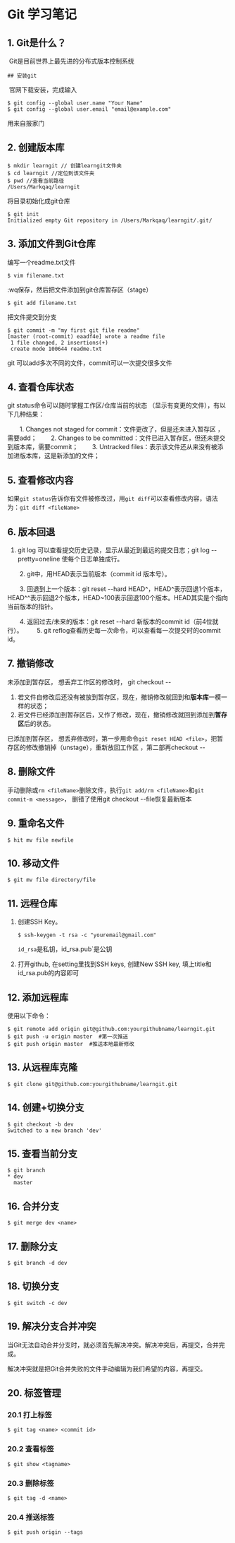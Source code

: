 # Git 学习笔记

## 	1. Git是什么？

​			Git是目前世界上最先进的分布式版本控制系统

	## 安装git

​			官网下载安装，完成输入	

```
$ git config --global user.name "Your Name"
$ git config --global user.email "email@example.com"
```

用来自报家门

## 2. 创建版本库

```
$ mkdir learngit // 创建learngit文件夹
$ cd learngit //定位到该文件夹
$ pwd //查看当前路径
/Users/Markqaq/learngit
```

将目录初始化成git仓库

```
$ git init
Initialized empty Git repository in /Users/Markqaq/learngit/.git/
```



## 3. 添加文件到Git仓库

编写一个readme.txt文件

```
$ vim filename.txt
```

:wq保存，然后把文件添加到git仓库暂存区（stage）

```
$ git add filename.txt
```

把文件提交到分支

```
$ git commit -m "my first git file readme"
[master (root-commit) eaadf4e] wrote a readme file
 1 file changed, 2 insertions(+)
 create mode 100644 readme.txt
```

git 可以add多次不同的文件，commit可以一次提交很多文件



## 4. 查看仓库状态

git status命令可以随时掌握工作区/仓库当前的状态 （显示有变更的文件），有以下几种结果：

    1. Changes not staged for commit：文件更改了，但是还未进入暂存区 ，需要add；
      2. Changes to be committed：文件已进入暂存区，但还未提交到版本库，需要commit；
        3. Untracked files：表示该文件还从来没有被添加进版本库，这是新添加的文件；



## 5. 查看修改内容

如果`git status`告诉你有文件被修改过，用`git diff`可以查看修改内容，语法为：`git diff <fileName>`



## 6. 版本回退

1. git log 可以查看提交历史记录，显示从最近到最远的提交日志；git log --pretty=oneline 使每个日志单独成行。

  2. git中，用HEAD表示当前版本（commit id 版本号）。

  3. 回退到上一个版本：git reset --hard HEAD^，HEAD^表示回退1个版本，HEAD^^表示回退2个版本，HEAD~100表示回退100个版本。HEAD其实是个指向当前版本的指针。

  4. 返回过去/未来的版本：git reset --hard 新版本的commit id（前4位就行）。
  5. git reflog查看历史每一次命令，可以查看每一次提交时的commit id。


## 7. 撤销修改

未添加到暂存区， 想丢弃工作区的修改时， git checkout -- <file>

1. 若文件自修改后还没有被放到暂存区，现在，撤销修改就回到和**版本库**一模一样的状态；
2. 若文件已经添加到暂存区后，又作了修改，现在，撤销修改就回到添加到**暂存区**后的状态。



已添加到暂存区， 想丢弃修改时，第一步用命令`git reset HEAD <file>`，把暂存区的修改撤销掉（unstage），重新放回工作区 ，第二部再checkout -- <file>



## 8. 删除文件

手动删除或`rm <fileName>`删除文件，执行`git add/rm <fileName>`和`git commit-m <message>`， 删错了使用git checkout --file恢复最新版本



## 9. 重命名文件

```
$ hit mv file newfile
```



## 10. 移动文件

```
$ git mv file directory/file
```





## 11. 远程仓库

1. 创建SSH Key。

   ```
   $ ssh-keygen -t rsa -c "youremail@gmail.com"
   ```

   `id_rsa`是私钥，id_rsa.pub`是公钥

2. 打开github, 在setting里找到SSH keys, 创建New SSH key, 填上title和id_rsa.pub的内容即可

## 12. 添加远程库

使用以下命令：

``` 
$ git remote add origin git@github.com:yourgithubname/learngit.git
$ git push -u origin master  #第一次推送
$ git push origin master  #推送本地最新修改
```

## 13. 从远程库克隆

``` 
$ git clone git@github.com:yourgithubname/learngit.git
```



## 14. 创建+切换分支

```
$ git checkout -b dev
Switched to a new branch 'dev'
```



## 15. 查看当前分支

```
$ git branch
* dev
  master
```



## 16. 合并分支

```
$ git merge dev <name>
```



## 17. 删除分支

```
$ git branch -d dev
```



## 18. 切换分支

```
$ git switch -c dev
```



## 19. 解决分支合并冲突

当Git无法自动合并分支时，就必须首先解决冲突。解决冲突后，再提交，合并完成。

解决冲突就是把Git合并失败的文件手动编辑为我们希望的内容，再提交。



## 20. 标签管理

### 20.1 打上标签

``` 
$ git tag <name> <commit id>
```

### 20.2 查看标签

```
$ git show <tagname>
```

### 20.3 删除标签

```
$ git tag -d <name>
```

### 20.4 推送标签

```
$ git push origin --tags
```

